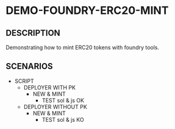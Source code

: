 # DEMO-FOUNDRY-ERC20-MINT

## DESCRIPTION

Demonstrating how to mint ERC20 tokens with foundry tools.

## SCENARIOS

* SCRIPT
  * DEPLOYER WITH PK
    * NEW & MINT
      * TEST sol & js OK
  * DEPLOYER WITHOUT PK
    * NEW & MINT
      * TEST sol & js KO
